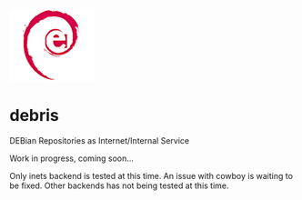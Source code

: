 ![Debris' logo](https://raw.githubusercontent.com/crownedgrouse/debris/master/priv/images/debris_logo_small.jpg) 
# debris
DEBian Repositories as Internet/Internal Service 


Work in progress, coming soon...

Only inets backend is tested at this time. An issue with cowboy is waiting to be fixed.
Other backends has not being tested at this time.


